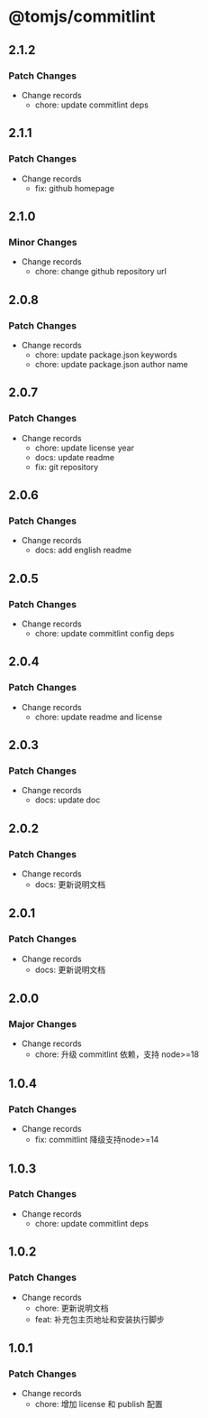 # @tomjs/commitlint

## 2.1.2

### Patch Changes

- Change records
  - chore: update commitlint deps

## 2.1.1

### Patch Changes

- Change records
  - fix: github homepage

## 2.1.0

### Minor Changes

- Change records
  - chore: change github repository url

## 2.0.8

### Patch Changes

- Change records
  - chore: update package.json keywords
  - chore: update package.json author name

## 2.0.7

### Patch Changes

- Change records
  - chore: update license year
  - docs: update readme
  - fix: git repository

## 2.0.6

### Patch Changes

- Change records
  - docs: add english readme

## 2.0.5

### Patch Changes

- Change records
  - chore: update commitlint config deps

## 2.0.4

### Patch Changes

- Change records
  - chore: update readme and license

## 2.0.3

### Patch Changes

- Change records
  - docs: update doc

## 2.0.2

### Patch Changes

- Change records
  - docs: 更新说明文档

## 2.0.1

### Patch Changes

- Change records
  - docs: 更新说明文档

## 2.0.0

### Major Changes

- Change records
  - chore: 升级 commitlint 依赖，支持 node>=18

## 1.0.4

### Patch Changes

- Change records
  - fix: commitlint 降级支持node>=14

## 1.0.3

### Patch Changes

- Change records
  - chore: update commitlint deps

## 1.0.2

### Patch Changes

- Change records
  - chore: 更新说明文档
  - feat: 补充包主页地址和安装执行脚步

## 1.0.1

### Patch Changes

- Change records
  - chore: 增加 license 和 publish 配置

